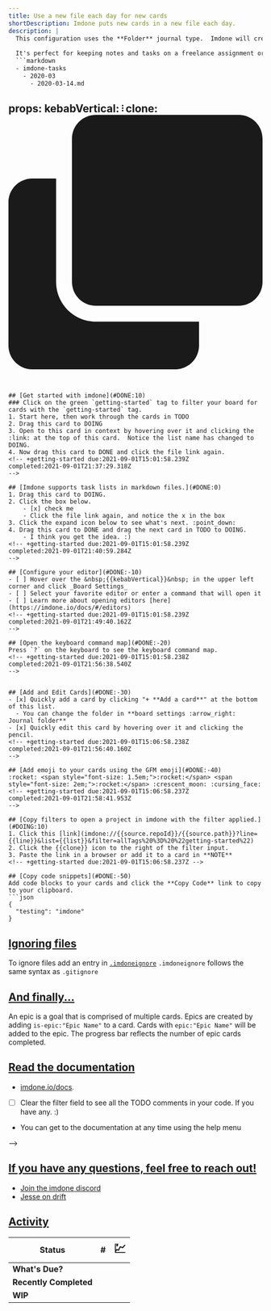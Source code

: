```yaml
---
title: Use a new file each day for new cards
shortDescription: Imdone puts new cards in a new file each day.
description: |
  This configuration uses the **Folder** journal type.  Imdone will create a new markdown file each day and every card created in imdone that day will be appended to it.  
    
  It's perfect for keeping notes and tasks on a freelance assignment or journaling.
  ```markdown
  - imdone-tasks
    - 2020-03
      - 2020-03-14.md
  ```
props:
  kebabVertical: <svg data-v-5bf4cb66="" version="1.1" width="3" height="16" viewBox="0 0 3 16" aria-hidden="true" class="octicon octicon-kebab-vertical"><path data-v-5bf4cb66="" fill-rule="evenodd" d="M0 2.5a1.5 1.5 0 1 0 3 0 1.5 1.5 0 0 0-3 0zm0 5a1.5 1.5 0 1 0 3 0 1.5 1.5 0 0 0-3 0zM1.5 14a1.5 1.5 0 1 1 0-3 1.5 1.5 0 0 1 0 3z"></path></svg>
  clone: <svg aria-hidden="true" focusable="false" data-prefix="fa" data-icon="clone" role="img" xmlns="http://www.w3.org/2000/svg" viewBox="0 0 512 512" class="svg-inline--fa fa-clone fa-w-16"><path fill="currentColor" d="M464 0c26.51 0 48 21.49 48 48v288c0 26.51-21.49 48-48 48H176c-26.51 0-48-21.49-48-48V48c0-26.51 21.49-48 48-48h288M176 416c-44.112 0-80-35.888-80-80V128H48c-26.51 0-48 21.49-48 48v288c0 26.51 21.49 48 48 48h288c26.51 0 48-21.49 48-48v-48H176z" class=""></path></svg>
---
```


## [Get started with imdone](#DONE:10)
### Click on the green `getting-started` tag to filter your board for cards with the `getting-started` tag.
1. Start here, then work through the cards in TODO
2. Drag this card to DOING
3. Open to this card in context by hovering over it and clicking the :link: at the top of this card.  Notice the list name has changed to DOING.
4. Now drag this card to DONE and click the file link again.
<!-- +getting-started due:2021-09-01T15:01:58.239Z
completed:2021-09-01T21:37:29.318Z
-->

## [Imdone supports task lists in markdown files.](#DONE:0)
1. Drag this card to DOING.
2. Click the box below.
    - [x] check me
    - Click the file link again, and notice the x in the box
3. Click the expand icon below to see what's next. :point_down:
4. Drag this card to DONE and drag the next card in TODO to DOING.
    - I think you get the idea. :)
<!-- +getting-started due:2021-09-01T15:01:58.239Z
completed:2021-09-01T21:40:59.284Z
-->

## [Configure your editor](#DONE:-10)
- [ ] Hover over the &nbsp;{{kebabVertical}}&nbsp; in the upper left corner and click _Board Settings_
- [ ] Select your favorite editor or enter a command that will open it
- [ ] Learn more about opening editors [here](https://imdone.io/docs/#/editors)
<!-- +getting-started due:2021-09-01T15:01:58.239Z
completed:2021-09-01T21:49:40.162Z
-->

## [Open the keyboard command map](#DONE:-20)
Press `?` on the keyboard to see the keyboard command map.
<!-- +getting-started due:2021-09-01T15:01:58.238Z
completed:2021-09-01T21:56:38.540Z
-->


## [Add and Edit Cards](#DONE:-30)
- [x] Quickly add a card by clicking "+ **Add a card**" at the bottom of this list.
  - You can change the folder in **board settings :arrow_right: Journal folder**
- [x] Quickly edit this card by hovering over it and clicking the pencil.
<!-- +getting-started due:2021-09-01T15:06:58.238Z
completed:2021-09-01T21:56:40.160Z
-->

## [Add emoji to your cards using the GFM emoji](#DONE:-40)
:rocket: <span style="font-size: 1.5em;">:rocket:</span> <span style="font-size: 2em;">:rocket:</span> :crescent_moon: :cursing_face:
<!-- +getting-started due:2021-09-01T15:06:58.237Z
completed:2021-09-01T21:58:41.953Z
-->

## [Copy filters to open a project in imdone with the filter applied.](#DOING:10)
1. Click this [link](imdone://{{source.repoId}}/{{source.path}}?line={{line}}&list={{list}}&filter=allTags%20%3D%20%22getting-started%22)
2. Click the {{clone}} icon to the right of the filter input.
3. Paste the link in a browser or add it to a card in **NOTE**
<!-- +getting-started due:2021-09-01T15:06:58.237Z -->

## [Copy code snippets](#DONE:-50)
Add code blocks to your cards and click the **Copy Code** link to copy to your clipboard.
```json
{
  "testing": "imdone"
}
```
<!-- +getting-started due:2021-09-01T15:16:58.236Z
completed:2021-09-01T22:02:03.416Z
-->

## [Ignoring files](#DONE:-60)
To ignore files add an entry in [`.imdoneignore`](.imdoneignore)
`.imdoneignore` follows the same syntax as `.gitignore`
<!-- +getting-started due:2021-09-01T15:16:58.236Z
completed:2021-09-01T22:05:34.035Z
-->

## [And finally...](#DONE:-80)
An epic is a goal that is comprised of multiple cards.
Epics are created by adding `is-epic:"Epic Name"` to a card.
Cards with `epic:"Epic Name"` will be added to the epic.
The progress bar reflects the number of epic cards completed.
<!-- 
expand:1
+getting-started
is-epic:"Getting Started"
due:2021-09-08T14:56:58.235Z
completed:2021-09-01T22:45:22.108Z
-->

## [Read the documentation](#MAYBE:-30)
- [imdone.io/docs](https://imdone.io/docs).
- [ ] Clear the filter field to see all the TODO comments in your code.  If you have any. :)
- You can get to the documentation at any time using the help menu
<!-- +getting-started epic:"Getting Started" due:2021-09-02T14:56:58.235Z -->

<!-- 
## [Put your TODOs in block comments to keep them out of generated content.](#DONE:-70)
[//]: # (+getting-started epic:"Getting Started" due:2021-09-08T14:56:58.133Z)
<!--
completed:2021-09-01T22:43:37.829Z
-->
-->

## [If you have any questions, feel free to reach out!](#DONE:-90)
- [Join the imdone discord](https://discord.gg/b5UQ8HD2hy)
- [Jesse on drift](https://drift.me/jesse36)
<!-- +getting-started epic:"Getting Started" due:2021-09-08T14:56:58.100Z
completed:2021-09-03T10:34:35.659Z
-->


## [Activity](#NOTE:0)
<!-- 
expand:1
-->
| Status                 | #                                           | <span style="font-size: 1.5em;">:chart:</span> |
|------------------------|---------------------------------------------|------------------------------------------------|
| **What's Due?**        | <!--[{{totals["What's Due?"]}}]-->          | <!--[ {{dueEmoji}} ]-->                        |
| **Recently Completed** | <!--[ {{totals["Recently Completed"]}} ]--> | <!--[ {{recentEmoji}} ]-->                     |
| **WIP**                | <!--[ {{totals["DOING"]}} ]-->              | <!--[ {{wipEmoji}} ]-->                        |